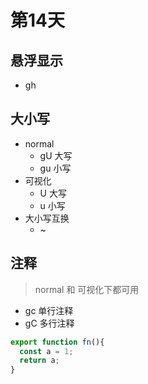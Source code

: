 # 第14天

## 悬浮显示
- gh

## 大小写
- normal
  - gU 大写
  - gu 小写
- 可视化
  - U 大写
  - u 小写
- 大小写互换
  - ~

## 注释
> normal 和 可视化下都可用
- gc 单行注释
- gC 多行注释


```js
export function fn(){
  const a = 1;
  return a;
}
```